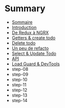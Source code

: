 # Summary

* [Sommaire](README.md)
* [Introduction](step-00.md)
* [De Redux à NGRX](step-01.md)
* [Getters & create todo](step-02.md)
* [Delete todo](step-03.md)
* [Un peu de refacto](step-04.md)
* [Select & Update Todo](step-05.md)
* [API](step-06.md)
* [Load Guard & DevTools](step-07.md)
* step-08
* step-09
* step-10
* step-11
* step-12
* step-13
* step-14

